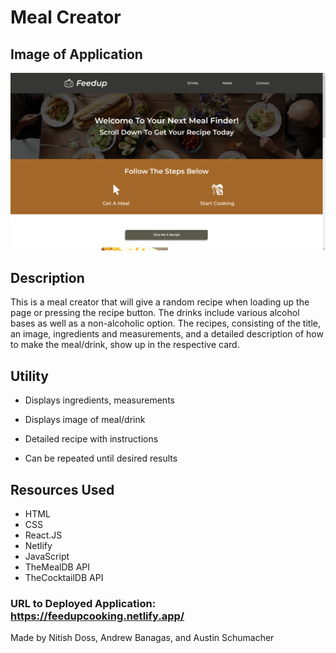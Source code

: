 # Meal Creator

## Image of Application

![ScreenShot of Website](./src/images/ScreenShot.png)

## Description

This is a meal creator that will give a random recipe when loading up the page or pressing the recipe button. The drinks include various alcohol bases as well as a non-alcoholic option. The recipes, consisting of the title, an image, ingredients and measurements, and a detailed description of how to make the meal/drink, show up in the respective card.

<!-- based on criteria by the input of the user. There are two lists of checkboxes that serve as selectable options for types of drinks and areas of origin for meals. The meals options are various cuisines.If nothing is selected and a button is pressed, the user will be prompted to select an option first. -->

## Utility

- Displays ingredients, measurements
- Displays image of meal/drink
- Detailed recipe with instructions

- Can be repeated until desired results

<!--
- Takes user input from checkbox selection
- Shows random recipe based off user input
- Requires selection before usage -->

## Resources Used

- HTML
- CSS
- React.JS
- Netlify
- JavaScript
- TheMealDB API
- TheCocktailDB API
  <!-- - JQuery -->
  <!-- - Pure Framework -->

<!-- We used HTML and CSS assisted by the Pure Framework in order to create our website. The recipe selector was made possible through functions in JavaScript calling theMealDB and theCocktailDB API's. -->

### URL to Deployed Application: https://feedupcooking.netlify.app/

Made by Nitish Doss, Andrew Banagas, and Austin Schumacher

